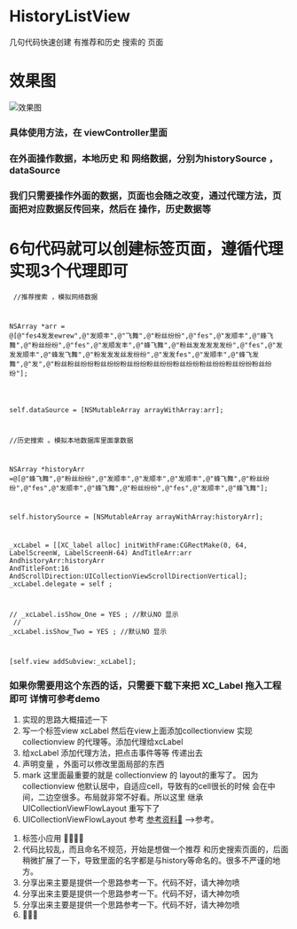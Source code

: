 # HistoryListView
几句代码快速创建 有推荐和历史 搜索的 页面
<h1>效果图</h1>
<img src = "https://github.com/cgmsuccess/HistoryListView/blob/master/test.gif">效果图</ima>

<h3>具体使用方法，在 viewController里面 </h3>

<h3>在外面操作数据，本地历史 和 网络数据，分别为historySource ，dataSource</h3>

<h3>我们只需要操作外面的数据，页面也会随之改变，通过代理方法，页面把对应数据反传回来，然后在
操作，历史数据等
</h3>

</hr>

<h1>6句代码就可以创建标签页面，遵循代理实现3个代理即可</h1>

<code> //推荐搜索 ，模拟网络数据


NSArray *arr = @[@"fes4发发ewrew",@"发顺丰",@"飞舞",@"粉丝纷纷",@"fes",@"发顺丰",@"蜂飞舞",@"粉丝纷纷",@"fes",@"发顺发丰",@"蜂飞舞",@"粉丝发发发发发纷",@"fes",@"发发发顺丰",@"蜂发飞舞",@"粉发发发丝发纷纷",@"发发fes",@"发顺丰",@"蜂飞发舞",@"发",@"粉丝粉丝纷纷粉丝纷纷粉丝纷纷粉丝纷纷粉丝纷纷粉丝纷纷粉丝纷纷粉丝纷纷"];
<br/>

self.dataSource = [NSMutableArray arrayWithArray:arr];

//历史搜索 。模拟本地数据库里面拿数据

NSArray *historyArr =@[@"蜂飞舞",@"粉丝纷纷",@"发顺丰",@"发顺丰",@"发顺丰",@"蜂飞舞",@"粉丝纷纷",@"fes",@"发顺丰",@"蜂飞舞",@"粉丝纷纷",@"fes",@"发顺丰",@"蜂飞舞"];

self.historySource = [NSMutableArray arrayWithArray:historyArr];

_xcLabel = [[XC_label alloc] initWithFrame:CGRectMake(0, 64, LabelScreenW, LabelScreenH-64) AndTitleArr:arr AndhistoryArr:historyArr AndTitleFont:16 AndScrollDirection:UICollectionViewScrollDirectionVertical];
_xcLabel.delegate = self ;

//    _xcLabel.isShow_One = YES ;  //默认NO 显示 
<br/>
//    _xcLabel.isShow_Two = YES ; //默认NO 显示

[self.view addSubview:_xcLabel];
</code>


<h3>
    如果你需要用这个东西的话，只需要下载下来把 XC_Label 拖入工程即可
    详情可参考demo

</h3>



<ol>
<li>实现的思路大概描述一下</li>
<li>写一个标签view xcLabel 然后在view上面添加collectionview 实现collectionview 的代理等。添加代理给xcLabel</li>
<li>给xcLabel 添加代理方法，把点击事件等等 传递出去</li>
<li>声明变量 ，外面可以修改里面局部的东西</li>
<li>mark 这里面最重要的就是 collectionview 的 layout的重写了。 因为 collectionview 他默认居中，自适应cell，导致有的cell很长的时候 会在中间，二边空很多。布局就非常不好看。所以这里 继承 UICollectionViewFlowLayout 重写下了</li>
<li>UICollectionViewFlowLayout 参考 <a href ="http://www.jianshu.com/p/ac3edf92c5fd">参考资料😬</a> -->参考。
</li>

</ol>


</hr>



<ol>
<li>标签小应用 😬😬😬😬</li>
<li>代码比较乱，而且命名不规范，开始是想做一个推荐 和历史搜索页面的，后面稍微扩展了一下，导致里面的名字都是与history等命名的。很多不严谨的地方。</li>
<li>分享出来主要是提供一个思路参考一下。代码不好，请大神勿喷</li>
<li>分享出来主要是提供一个思路参考一下。代码不好，请大神勿喷</li>
<li>分享出来主要是提供一个思路参考一下。代码不好，请大神勿喷</li>
<li>🤗😰🤗</li>

</ol>
